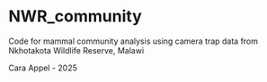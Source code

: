 # NWR_community

Code for mammal community analysis using camera trap data from Nkhotakota Wildlife Reserve, Malawi

Cara Appel - 2025